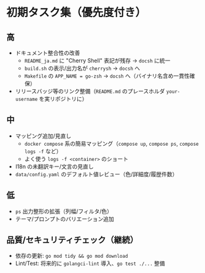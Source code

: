 # 初期タスク集（優先度付き）

## 高
- ドキュメント整合性の改善
  - `README_ja.md` に "Cherry Shell" 表記が残存 → `docsh` に統一
  - `build.sh` の表示/出力名が `cherrysh` → `docsh` へ
  - `Makefile` の `APP_NAME = go-zsh` → `docsh` へ（バイナリ名含め一貫性確保）
- リリースバッジ等のリンク整備（`README.md` のプレースホルダ `your-username` を実リポジトリに）

## 中
- マッピング追加/見直し
  - `docker compose` 系の簡易マッピング（`compose up`, `compose ps`, `compose logs -f` など）
  - よく使う `logs -f <container>` のショート
- I18n の未翻訳キー/文言の見直し
- `data/config.yaml` のデフォルト値レビュー（色/詳細度/履歴件数）

## 低
- `ps` 出力整形の拡張（列幅/フィルタ/色）
- テーマ/プロンプトのバリエーション追加

## 品質/セキュリティチェック（継続）
- 依存の更新: `go mod tidy && go mod download`
- Lint/Test: 将来的に `golangci-lint` 導入、`go test ./...` 整備
